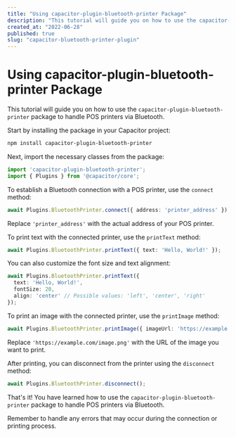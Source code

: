 ```yaml
---
title: "Using capacitor-plugin-bluetooth-printer Package"
description: "This tutorial will guide you on how to use the capacitor-plugin-bluetooth-printer package to handle POS printers via Bluetooth."
created_at: "2022-06-28"
published: true
slug: "capacitor-bluetooth-printer-plugin"
---
```


# Using capacitor-plugin-bluetooth-printer Package

This tutorial will guide you on how to use the `capacitor-plugin-bluetooth-printer` package to handle POS printers via Bluetooth.

Start by installing the package in your Capacitor project:

```bash
npm install capacitor-plugin-bluetooth-printer
```

Next, import the necessary classes from the package:

```typescript
import 'capacitor-plugin-bluetooth-printer';
import { Plugins } from '@capacitor/core';
```

To establish a Bluetooth connection with a POS printer, use the `connect` method:

```typescript
await Plugins.BluetoothPrinter.connect({ address: 'printer_address' });
```

Replace `'printer_address'` with the actual address of your POS printer.

To print text with the connected printer, use the `printText` method:

```typescript
await Plugins.BluetoothPrinter.printText({ text: 'Hello, World!' });
```

You can also customize the font size and text alignment:

```typescript
await Plugins.BluetoothPrinter.printText({
  text: 'Hello, World!',
  fontSize: 20,
  align: 'center' // Possible values: 'left', 'center', 'right'
});
```

To print an image with the connected printer, use the `printImage` method:

```typescript
await Plugins.BluetoothPrinter.printImage({ imageUrl: 'https://example.com/image.png' });
```

Replace `'https://example.com/image.png'` with the URL of the image you want to print.

After printing, you can disconnect from the printer using the `disconnect` method:

```typescript
await Plugins.BluetoothPrinter.disconnect();
```

That's it! You have learned how to use the `capacitor-plugin-bluetooth-printer` package to handle POS printers via Bluetooth.

Remember to handle any errors that may occur during the connection or printing process.